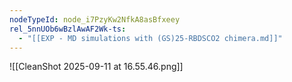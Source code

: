 ```yaml
---
nodeTypeId: node_i7PzyKw2NfkA8asBfxeey
rel_5nnUOb6wBzlAwAF2Wk-ts:
  - "[[EXP - MD simulations with (GS)25-RBDSCO2 chimera.md]]"
---
```

![[CleanShot 2025-09-11 at 16.55.46.png]]